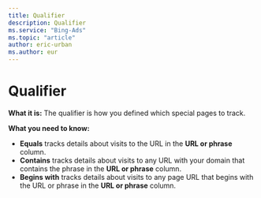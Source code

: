 ```yaml
---
title: Qualifier
description: Qualifier
ms.service: "Bing-Ads"
ms.topic: "article"
author: eric-urban
ms.author: eur
---
```


# Qualifier

**What it is:**  The qualifier is how you defined which special pages to track.

**What you need to know:**
- **Equals** tracks details about visits to the URL in the **URL or phrase** column.
- **Contains** tracks details about visits to any URL with your domain that contains the phrase in the **URL or phrase** column.
- **Begins with** tracks details about visits to any page URL that begins with the URL or phrase in the **URL or phrase** column.


